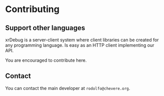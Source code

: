 # Contributing

## Support other languages

xrDebug is a server-client system where client libraries can be created for any programming language. Is easy as an HTTP client implementing our API.

You are encouraged to contribute here.

## Contact

You can contact the main developer at `rodolfo@chevere.org`.
